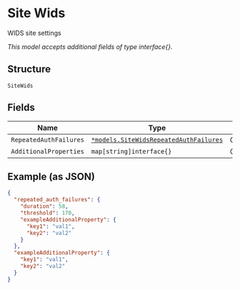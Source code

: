 
# Site Wids

WIDS site settings

*This model accepts additional fields of type interface{}.*

## Structure

`SiteWids`

## Fields

| Name | Type | Tags | Description |
|  --- | --- | --- | --- |
| `RepeatedAuthFailures` | [`*models.SiteWidsRepeatedAuthFailures`](../../doc/models/site-wids-repeated-auth-failures.md) | Optional | - |
| `AdditionalProperties` | `map[string]interface{}` | Optional | - |

## Example (as JSON)

```json
{
  "repeated_auth_failures": {
    "duration": 58,
    "threshold": 170,
    "exampleAdditionalProperty": {
      "key1": "val1",
      "key2": "val2"
    }
  },
  "exampleAdditionalProperty": {
    "key1": "val1",
    "key2": "val2"
  }
}
```

